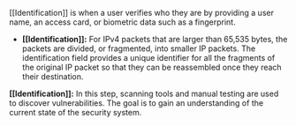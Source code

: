 [[Identification]] is when a user verifies who they are by providing a user name, an access card, or biometric data such as a fingerprint.

- **[[Identification]]:** For IPv4 packets that are larger than 65,535 bytes, the packets are divided, or fragmented, into smaller IP packets. The identification field provides a unique identifier for all the fragments of the original IP packet so that they can be reassembled once they reach their destination.

**[[Identification]]:** In this step, scanning tools and manual testing are used to discover vulnerabilities. The goal is to gain an understanding of the current state of the security system.